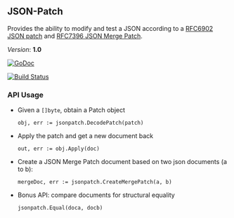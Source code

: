 ## JSON-Patch

Provides the ability to modify and test a JSON according to a
[RFC6902 JSON patch](http://tools.ietf.org/html/rfc6902) and [RFC7396 JSON Merge Patch](https://tools.ietf.org/html/rfc7396).

*Version*: **1.0**

[![GoDoc](https://godoc.org/github.com/evanphx/json-patch?status.svg)](http://godoc.org/github.com/evanphx/json-patch)

[![Build Status](https://travis-ci.org/evanphx/json-patch.svg?branch=master)](https://travis-ci.org/evanphx/json-patch)

### API Usage

* Given a `[]byte`, obtain a Patch object

  `obj, err := jsonpatch.DecodePatch(patch)`

* Apply the patch and get a new document back

  `out, err := obj.Apply(doc)`

* Create a JSON Merge Patch document based on two json documents (a to b):

  `mergeDoc, err := jsonpatch.CreateMergePatch(a, b)`
 
* Bonus API: compare documents for structural equality

  `jsonpatch.Equal(doca, docb)`


